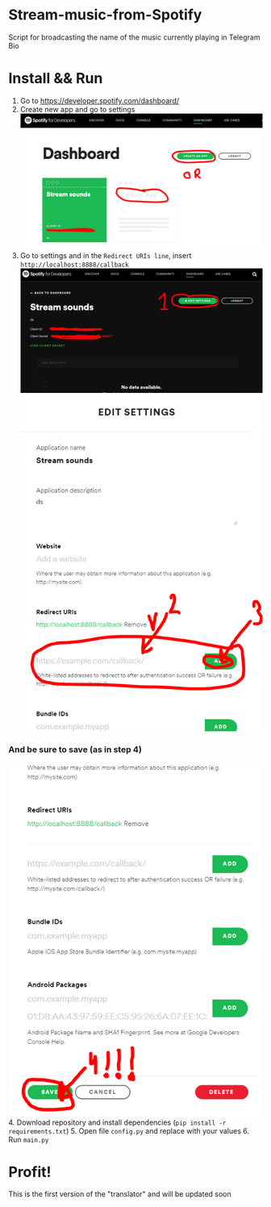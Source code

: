 # Stream-music-from-Spotify
Script for broadcasting the name of the music currently playing in Telegram Bio
# Install && Run
1. Go to https://developer.spotify.com/dashboard/
2. Create new app and go to settings 
![Image alt](https://github.com/XuliGan4eg2006/Stream-music-from-Spotify/blob/main/img/image.png)
3. Go to settings and in the `Redirect URIs line`, insert `http://localhost:8888/callback`
![Image alt](https://github.com/XuliGan4eg2006/Stream-music-from-Spotify/blob/main/img/image2.PNG)
![Image alt](https://github.com/XuliGan4eg2006/Stream-music-from-Spotify/blob/main/img/image3.PNG)
### And be sure to save (as in step 4)
![Image alt](https://github.com/XuliGan4eg2006/Stream-music-from-Spotify/blob/main/img/image4.PNG)
<br>
4. Download repository and install dependencies (`pip install -r requirements.txt`)
5. Open file `config.py` аnd replace with your values
6. Run `main.py`
# Profit! 
This is the first version of the "translator" and will be updated soon 
